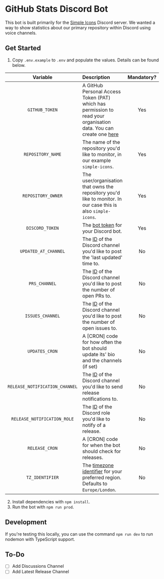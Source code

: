 # GitHub Stats Discord Bot

This bot is built primarily for the [Simple Icons] Discord server. We wanted a way to show statistics about our primary repository within Discord using voice channels.

## Get Started

1. Copy `.env.example` to `.env` and populate the values. Details can be found below.

|            Variable            | Description                                                                                                                     | Mandatory? |
| :----------------------------: | :------------------------------------------------------------------------------------------------------------------------------ | :--------: |
|         `GITHUB_TOKEN`         | A GitHub Personal Access Token (PAT) which has permission to read your organisation data. You can create one [here][github-pat] |    Yes     |
|       `REPOSITORY_NAME`        | The name of the repository you'd like to monitor, in our example `simple-icons`.                                                |    Yes     |
|       `REPOSITORY_OWNER`       | The user/organisation that owns the repository you'd like to monitor. In our case this is also `simple-icons`.                  |    Yes     |
|        `DISCORD_TOKEN`         | The [bot token][create-discord-bot] for your Discord bot.                                                                       |    Yes     |
|      `UPDATED_AT_CHANNEL`      | The [ID][find-discord-id] of the Discord channel you'd like to post the 'last updated' time to.                                 |     No     |
|         `PRS_CHANNEL`          | The [ID][find-discord-id] of the Discord channel you'd like to post the number of open PRs to.                                  |     No     |
|        `ISSUES_CHANNEL`        | The [ID][find-discord-id] of the Discord channel you'd like to post the number of open issues to.                               |     No     |
|         `UPDATES_CRON`         | A [CRON] code for how often the bot should update its' bio and the channels (if set)                                            |     No     |
| `RELEASE_NOTIFICATION_CHANNEL` | The [ID][find-discord-id] of the Discord channel you'd like to send release notifications to.                                   |     No     |
|  `RELEASE_NOTIFICATION_ROLE`   | The [ID][find-discord-id] of the Discord role you'd like to notify of a release.                                                |     No     |
|         `RELEASE_CRON`         | A [CRON] code for when the bot should check for releases.                                                                       |     No     |
|        `TZ_IDENTIFIER`         | The [timezone identifier][timezones] for your preferred region. Defaults to `Europe/London`.                                    |     No     |

2. Install dependencies with `npm install`.
3. Run the bot with `npm run prod`.

## Development

If you're testing this locally, you can use the command `npm run dev` to run nodemon with TypeScript support.

## To-Do

- [ ] Add Discussions Channel
- [ ] Add Latest Release Channel

[timezones]: https://en.wikipedia.org/wiki/List_of_tz_database_time_zones#List
[create-discord-bot]: https://discordjs.guide/preparations/setting-up-a-bot-application.html#creating-your-bot
[find-discord-id]: https://support.discord.com/hc/en-us/articles/206346498-Where-can-I-find-my-User-Server-Message-ID
[github-pat]: https://github.com/settings/tokens?type=beta
[Simple Icons]: https://github.com/simple-icons/simple-icons
